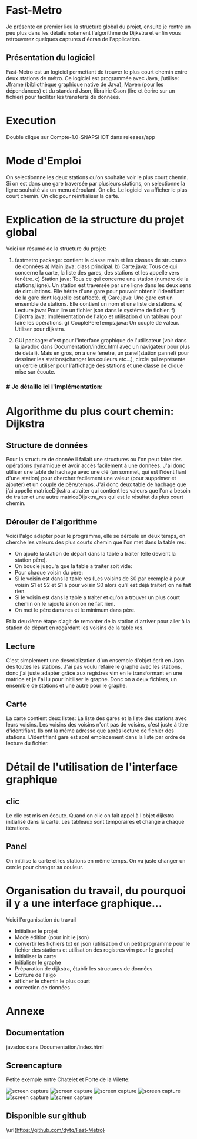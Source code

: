 # Fast-Metro

Je présente en premier lieu la structure global du projet, ensuite je rentre un peu plus dans les détails notament l'algorithme de Dijkstra et enfin vous retrouverez quelques captures d'écran de l'application. 

## Présentation du logiciel
Fast-Metro est un logiciel permettant de trouver le plus court chemin entre deux stations de métro. Ce logiciel est programmée avec Java, j'utilise: Jframe (bibliothèque graphique native de Java), Maven (pour les dépendances) et du standard Json, librairie Gson (lire et écrire sur un fichier) pour faciliter les transferts de données.

# Execution
Double clique sur Compte-1.0-SNAPSHOT dans releases/app

# Mode d'Emploi
On selectionnne les deux stations qu'on souhaite voir le plus court chemin. Si on est dans une gare traversée par plusieurs stations, on selectionne la ligne souhaité via un menu déroulant. On clic. Le logiciel va afficher le plus court chemin. On clic pour reinitialiser la carte. 

# Explication de la structure du projet global
Voici un résumé de la structure du projet:

1) fastmetro package: contient la classe main et les classes de structures de données
	a) Main.java: class principal.
	b) Carte.java: Tous ce qui concerne la carte, la liste des gares, des stations et les appelle vers fenêtre.
	c) Station.java: Tous ce qui concerne une station (numéro de la stations,ligne). Un station est traversée par une ligne dans les deux sens de circulations. Elle hérite d'une gare pour pouvoir obtenir l'identifiant de la gare dont laquelle est affecté.
	d) Gare.java: Une gare est un ensemble de stations. Elle contient un nom et une liste de stations.
	e) Lecture.java: Pour lire un fichier json dans le système de fichier.
	f) Dijkstra.java: Implémentation de l'algo et utilisation d'un tableau pour faire les opérations.
  g) CouplePereTemps.java: Un couple de valeur. Utiliser pour dijkstra.

2) GUI package: c'est pour l'interface graphique de l'utilisateur (voir dans la javadoc dans Documentation/index.html avec un navigateur pour plus de detail). Mais en gros, on a une fenetre, un panel(station pannel) pour dessiner les stations(changer les couleurs etc...), circle qui représente un cercle utiliser pour l'affichage des stations et une classe de clique mise sur écoute. 

### \# Je détaille ici l'implémentation:

# Algorithme du plus court chemin: Dijkstra

## Structure de données
Pour la structure de donnée il fallait une structures ou l'on peut faire des opérations dynamique et avoir accés facilement à une données. J'ai donc utiliser une table de hachage avec une clé (un sommet, qui est l'identifiant d'une station) pour chercher facilement une valeur (pour supprimer et ajouter) et un couple de père/temps. 
J'ai donc deux table de hachage que j'ai appellé matriceDijkstra\_atraiter qui contient les valeurs que l'on a besoin de traiter et une autre matriceDijsktra\_res qui est le résultat du plus court chemin.

## Dérouler de l'algorithme
Voici l'algo adapter pour le programme, elle se déroule en deux temps, on cherche les valeurs des plus courts chemin que l'on met dans la table res:

- On ajoute la station de départ dans la table a traiter (elle devient la station père).
- On boucle jusqu'a que la table a traiter soit vide:
- Pour chaque voisin du père:
- Si le voisin est dans la table res (Les voisins de S0 par exemple à pour voisin S1 et S2 et S1 à pour voisin S0 alors qu'il est déjà traiter) on ne fait rien.
- Si le voisin est dans la table a traiter et qu'on a trouver un plus court chemin on le rajoute sinon on ne fait rien.
- On met le père dans res et le minimum dans père. 

Et la deuxième étape s'agit de remonter de la station d'arriver pour aller à la station de départ en regardant les voisins de la table res. 

## Lecture
C'est simplement une deserialization d'un ensemble d'objet écrit en Json des toutes les stations. J'ai pas voulu refaire le graphe avec les stations, donc j'ai juste adapter grâce aux registres vim en le transformant en une matrice et je l'ai lu pour initiliser le graphe. Donc on a deux fichiers, un ensemble de stations et une autre pour le graphe.

## Carte
La carte contient deux listes: La liste des gares et la liste des stations avec leurs voisins. Les voisins des voisins n'ont pas de voisins, c'est juste à titre d'identifiant. Ils ont la même adresse que après lecture de fichier des stations. L'identifiant gare est sont emplacement dans la liste par ordre de lecture du fichier.

# Détail de l'utilisation de l'interface graphique
## clic
Le clic est mis en écoute. Quand on clic on fait appel à l'objet dijkstra initialisé dans la carte. Les tableaux sont temporaires et change à chaque itérations.
## Panel
On initilise la carte et les stations en même temps. On va juste changer un cercle pour changer sa couleur.
 
# Organisation du travail, du pourquoi il y a une interface graphique...
Voici l'organisation du travail

- Initialiser le projet
- Mode édition (pour init le json)
- convertir les fichiers txt en json (utilisation d'un petit programme pour le fichier des stations et utilisation des registres vim pour le graphe)
- Initialiser la carte
- Initialiser le graphe 
- Préparation de dijkstra, établir les structures de données
- Ecriture de l'algo
- afficher le chemin le plus court
- correction de données

# Annexe
## Documentation 
javadoc dans Documentation/index.html

## Screencapture

Petite exemple entre Chatelet et Porte de la Vilette:

![screen capture](image/c1.png)
![screen capture](image/c2.png)
![screen capture](image/c3.png)
![screen capture](image/c4.png)
![screen capture](image/c5.png)
![screen capture](image/c6.png)

## Disponible sur github
\url{https://github.com/dytq/Fast-Metro}
